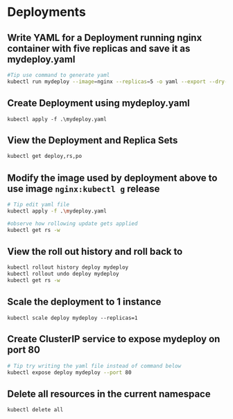 # Deployments

## Write YAML for a Deployment running nginx container with five replicas and save it as mydeploy.yaml

```bash
#Tip use command to generate yaml
kubectl run mydeploy --image=nginx --replicas=5 -o yaml --export --dry-run > mydeploy.yaml 
```

## Create Deployment using mydeploy.yaml

```bsh
kubectl apply -f .\mydeploy.yaml
```

## View the Deployment and Replica Sets

```bash
kubectl get deploy,rs,po
```

## Modify the image used by deployment above to use image ```nginx:kubectl g``` release 

```bash
# Tip edit yaml file
kubectl apply -f .\mydeploy.yaml

#observe how rollowing update gets applied 
kubectl get rs -w
```

## View the roll out history and roll back to 

```bash
kubectl rollout history deploy mydeploy
kubectl rollout undo deploy mydeploy
kubectl get rs -w
```


## Scale the deployment to 1 instance 

```
kubectl scale deploy mydeploy --replicas=1
```

## Create ClusterIP service to expose mydeploy on port 80

```bash
# Tip try writing the yaml file instead of command below
kubectl expose deploy mydeploy --port 80
```

## Delete all resources in the current namespace 

```bash
kubectl delete all
```